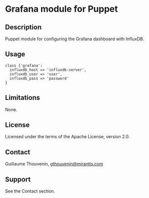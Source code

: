 Grafana module for Puppet
=========================

Description
-----------

Puppet module for configuring the Grafana dashboard with InfluxDB.

Usage
-----

```puppet
class {'grafana':
  influxdb_host => 'influxdb-server',
  influxdb_user => 'user',
  influxdb_pass => 'password'
}
```

Limitations
-----------

None.

License
-------

Licensed under the terms of the Apache License, version 2.0.

Contact
-------

Guillaume Thouvenin, <gthouvenin@mirantis.com>

Support
-------

See the Contact section.
